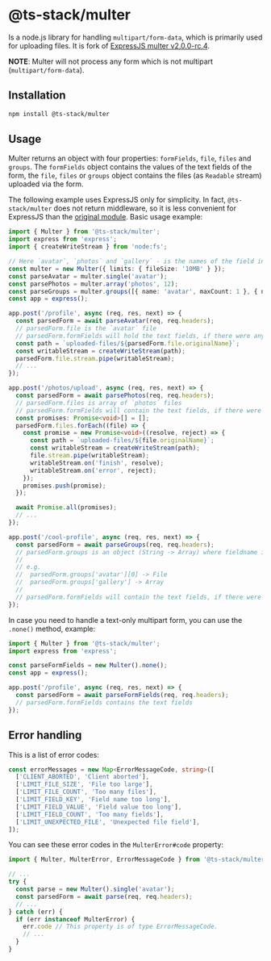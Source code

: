 # @ts-stack/multer

Is a node.js library for handling `multipart/form-data`, which is primarily used for uploading files. It is fork of [ExpressJS multer v2.0.0-rc.4][0].

**NOTE**: Multer will not process any form which is not multipart (`multipart/form-data`).

## Installation

```sh
npm install @ts-stack/multer
```

## Usage

Multer returns an object with four properties: `formFields`, `file`, `files` and `groups`. The `formFields` object contains the values of the text fields of the form, the `file`, `files` or `groups` object contains the files (as `Readable` stream) uploaded via the form.

The following example uses ExpressJS only for simplicity. In fact, `@ts-stack/multer` does not return middleware, so it is less convenient for ExpressJS than the [original module][0]. Basic usage example:

```ts
import { Multer } from '@ts-stack/multer';
import express from 'express';
import { createWriteStream } from 'node:fs';

// Here `avatar`, `photos` and `gallery` - is the names of the field in the HTML form.
const multer = new Multer({ limits: { fileSize: '10MB' } });
const parseAvatar = multer.single('avatar');
const parsePhotos = multer.array('photos', 12);
const parseGroups = multer.groups([{ name: 'avatar', maxCount: 1 }, { name: 'gallery', maxCount: 8 }]);
const app = express();

app.post('/profile', async (req, res, next) => {
  const parsedForm = await parseAvatar(req, req.headers);
  // parsedForm.file is the `avatar` file
  // parsedForm.formFields will hold the text fields, if there were any
  const path = `uploaded-files/${parsedForm.file.originalName}`;
  const writableStream = createWriteStream(path);
  parsedForm.file.stream.pipe(writableStream);
  // ...
});

app.post('/photos/upload', async (req, res, next) => {
  const parsedForm = await parsePhotos(req, req.headers);
  // parsedForm.files is array of `photos` files
  // parsedForm.formFields will contain the text fields, if there were any
  const promises: Promise<void>[] = [];
  parsedForm.files.forEach((file) => {
    const promise = new Promise<void>((resolve, reject) => {
      const path = `uploaded-files/${file.originalName}`;
      const writableStream = createWriteStream(path);
      file.stream.pipe(writableStream);
      writableStream.on('finish', resolve);
      writableStream.on('error', reject);
    });
    promises.push(promise);
  });

  await Promise.all(promises);
  // ...
});

app.post('/cool-profile', async (req, res, next) => {
  const parsedForm = await parseGroups(req, req.headers);
  // parsedForm.groups is an object (String -> Array) where fieldname is the key, and the value is array of files
  //
  // e.g.
  //  parsedForm.groups['avatar'][0] -> File
  //  parsedForm.groups['gallery'] -> Array
  //
  // parsedForm.formFields will contain the text fields, if there were any
});
```

In case you need to handle a text-only multipart form, you can use the `.none()` method, example:

```ts
import { Multer } from '@ts-stack/multer';
import express from 'express';

const parseFormFields = new Multer().none();
const app = express();

app.post('/profile', async (req, res, next) => {
  const parsedForm = await parseFormFields(req, req.headers);
  // parsedForm.formFields contains the text fields
});
```

## Error handling

This is a list of error codes:

```ts
const errorMessages = new Map<ErrorMessageCode, string>([
  ['CLIENT_ABORTED', 'Client aborted'],
  ['LIMIT_FILE_SIZE', 'File too large'],
  ['LIMIT_FILE_COUNT', 'Too many files'],
  ['LIMIT_FIELD_KEY', 'Field name too long'],
  ['LIMIT_FIELD_VALUE', 'Field value too long'],
  ['LIMIT_FIELD_COUNT', 'Too many fields'],
  ['LIMIT_UNEXPECTED_FILE', 'Unexpected file field'],
]);
```

You can see these error codes in the `MulterError#code` property:

```ts
import { Multer, MulterError, ErrorMessageCode } from '@ts-stack/multer';

// ...
try {
  const parse = new Multer().single('avatar');
  const parsedForm = await parse(req, req.headers);
  // ...
} catch (err) {
  if (err instanceof MulterError) {
    err.code // This property is of type ErrorMessageCode.
    // ...
  }
}
```

[0]: https://github.com/expressjs/multer/tree/v2.0.0-rc.4
